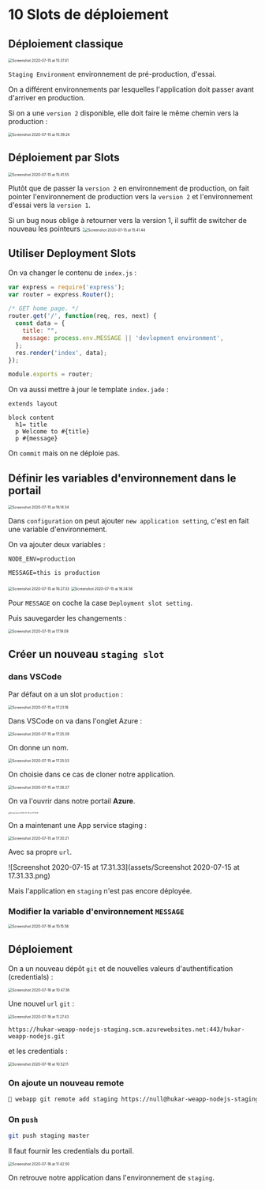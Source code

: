 # 10 Slots de déploiement 

## Déploiement classique

<img src="assets/Screenshot 2020-07-15 at 15.37.41.png" alt="Screenshot 2020-07-15 at 15.37.41" style="zoom:50%;" />

`Staging Environment` environnement de pré-production, d'essai.

On a différent environnements par lesquelles l'application doit passer avant d'arriver en production.

Si on a une `version 2` disponible, elle doit faire le même chemin vers la production :

<img src="assets/Screenshot 2020-07-15 at 15.39.24.png" alt="Screenshot 2020-07-15 at 15.39.24" style="zoom:50%;" />

## Déploiement par Slots

 <img src="assets/Screenshot 2020-07-15 at 15.41.55.png" alt="Screenshot 2020-07-15 at 15.41.55" style="zoom:50%;" />

Plutôt que de passer la `version 2` en environnement de production, on fait pointer l'environnement de production vers la `version 2` et l'environnement d'essai vers la `version 1`.

Si un bug nous oblige à retourner vers la version 1, il suffit de switcher de nouveau les pointeurs :<img src="assets/Screenshot 2020-07-15 at 15.41.44.png" alt="Screenshot 2020-07-15 at 15.41.44" style="zoom:50%;" />

## Utiliser Deployment Slots

On va changer le contenu de `index.js` :

```js
var express = require('express');
var router = express.Router();

/* GET home page. */
router.get('/', function(req, res, next) {
  const data = {
    title: "",
    message: process.env.MESSAGE || 'devlopment environment',
  };
  res.render('index', data);
});

module.exports = router;
```

On va aussi mettre à jour le template `index.jade` :

```jade
extends layout

block content
  h1= title
  p Welcome to #{title}
  p #{message}
```

On `commit` mais on ne déploie pas.

## Définir les variables d'environnement dans le portail

<img src="assets/Screenshot 2020-07-15 at 16.14.34.png" alt="Screenshot 2020-07-15 at 16.14.34" style="zoom:50%;" />

Dans `configuration` on peut ajouter `new application setting`, c'est en fait une variable d'environnement.

On va ajouter deux variables :

`NODE_ENV=production`

`MESSAGE=this is production`

<img src="assets/Screenshot 2020-07-15 at 16.27.33.png" alt="Screenshot 2020-07-15 at 16.27.33" style="zoom:50%;" />

<img src="assets/Screenshot 2020-07-15 at 16.34.58.png" alt="Screenshot 2020-07-15 at 16.34.58" style="zoom:50%;" />

Pour `MESSAGE` on coche la case `Deployment slot setting`.

Puis sauvegarder les changements :

<img src="assets/Screenshot 2020-07-15 at 17.19.09.png" alt="Screenshot 2020-07-15 at 17.19.09" style="zoom:50%;" />



## Créer un nouveau `staging slot`

### dans VSCode

Par défaut on a un slot `production` :

<img src="assets/Screenshot 2020-07-15 at 17.23.16.png" alt="Screenshot 2020-07-15 at 17.23.16" style="zoom:50%;" />

Dans VSCode on va dans l'onglet Azure :

<img src="assets/Screenshot 2020-07-15 at 17.25.39.png" alt="Screenshot 2020-07-15 at 17.25.39" style="zoom:50%;" />

On donne un nom.

<img src="assets/Screenshot 2020-07-15 at 17.25.53.png" alt="Screenshot 2020-07-15 at 17.25.53" style="zoom:50%;" />

On choisie dans ce cas de cloner notre application.

<img src="assets/Screenshot 2020-07-15 at 17.26.27.png" alt="Screenshot 2020-07-15 at 17.26.27" style="zoom:50%;" />

On va l'ouvrir dans notre portail **Azure**.

<img src="assets/Screenshot 2020-07-15 at 17.29.15.png" alt="Screenshot 2020-07-15 at 17.29.15" style="zoom: 25%;" />

On a maintenant une App service staging :

<img src="assets/Screenshot 2020-07-15 at 17.30.21.png" alt="Screenshot 2020-07-15 at 17.30.21" style="zoom:50%;" />

Avec sa propre `url`.

![Screenshot 2020-07-15 at 17.31.33](assets/Screenshot 2020-07-15 at 17.31.33.png)

Mais l'application en `staging` n'est pas encore déployée.

### Modifier la variable d'environnement `MESSAGE`

<img src="assets/Screenshot 2020-07-16 at 10.15.56.png" alt="Screenshot 2020-07-16 at 10.15.56" style="zoom:50%;" />



## Déploiement

On a un nouveau dépôt `git` et  de nouvelles valeurs d'authentification (credentials) :

<img src="assets/Screenshot 2020-07-16 at 10.47.36.png" alt="Screenshot 2020-07-16 at 10.47.36" style="zoom:50%;" />

Une nouvel `url` `git` :

<img src="assets/Screenshot 2020-07-16 at 11.27.43.png" alt="Screenshot 2020-07-16 at 11.27.43" style="zoom:50%;" />

```
https://hukar-weapp-nodejs-staging.scm.azurewebsites.net:443/hukar-weapp-nodejs.git
```

et les credentials :

<img src="assets/Screenshot 2020-07-16 at 10.52.11.png" alt="Screenshot 2020-07-16 at 10.52.11" style="zoom:50%;" />

### On ajoute un nouveau remote

```bash
🦄 webapp git remote add staging https://null@hukar-weapp-nodejs-staging.scm.azurewebsites.net:443/hukar-weapp-nodejs.git
```

### On `push`

```bash
git push staging master
```

Il faut fournir les credentials du portail.

<img src="assets/Screenshot 2020-07-16 at 11.42.50.png" alt="Screenshot 2020-07-16 at 11.42.50" style="zoom:50%;" />

On retrouve notre application dans l'environnement de `staging`.